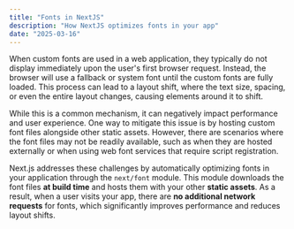 ```yaml
---
title: "Fonts in NextJS"
description: "How NextJS optimizes fonts in your app"
date: "2025-03-16"
---
```


When custom fonts are used in a web application, they typically do not display immediately upon the user's first browser request. Instead, the browser will use a fallback or system font until the custom fonts are fully loaded. This process can lead to a layout shift, where the text size, spacing, or even the entire layout changes, causing elements around it to shift.

While this is a common mechanism, it can negatively impact performance and user experience. One way to mitigate this issue is by hosting custom font files alongside other static assets. However, there are scenarios where the font files may not be readily available, such as when they are hosted externally or when using web font services that require script registration.

Next.js addresses these challenges by automatically optimizing fonts in your application through the `next/font` module. This module downloads the font files **at build time** and hosts them with your other **static assets**. As a result, when a user visits your app, there are **no additional network requests** for fonts, which significantly improves performance and reduces layout shifts.

